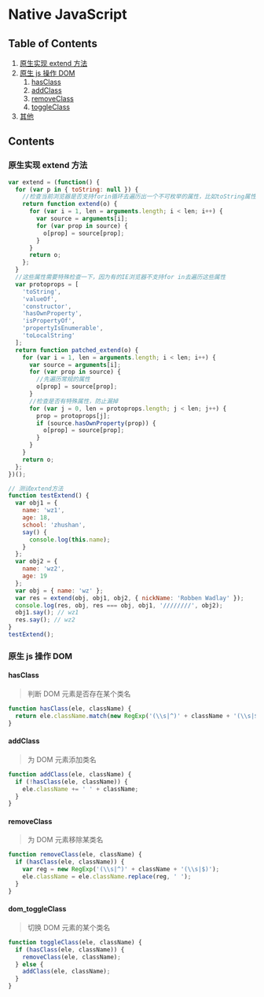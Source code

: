 # Native JavaScript

## Table of Contents

1. [原生实现 extend 方法](#extend)
2. [原生 js 操作 DOM](#dom)
   1. [hasClass](#dom_hasClass)
   2. [addClass](#dom_addClass)
   3. [removeClass](#dom_removeClass)
   4. [toggleClass](#dom_toggleClass)
3. [其他](#other)

## Contents

<a name="extend">

### 原生实现 extend 方法

```js
var extend = (function() {
  for (var p in { toString: null }) {
    //检查当前浏览器是否支持forin循环去遍历出一个不可枚举的属性，比如toString属性，如果不能遍历不可枚举的属性(IE浏览器缺陷)，那么forin循环不会进来
    return function extend(o) {
      for (var i = 1, len = arguments.length; i < len; i++) {
        var source = arguments[i];
        for (var prop in source) {
          o[prop] = source[prop];
        }
      }
      return o;
    };
  }
  //这些属性需要特殊检查一下，因为有的IE浏览器不支持for in去遍历这些属性
  var protoprops = [
    'toString',
    'valueOf',
    'constructor',
    'hasOwnProperty',
    'isPropertyOf',
    'propertyIsEnumerable',
    'toLocalString'
  ];
  return function patched_extend(o) {
    for (var i = 1, len = arguments.length; i < len; i++) {
      var source = arguments[i];
      for (var prop in source) {
        //先遍历常规的属性
        o[prop] = source[prop];
      }
      //检查是否有特殊属性，防止漏掉
      for (var j = 0, len = protoprops.length; j < len; j++) {
        prop = protoprops[j];
        if (source.hasOwnProperty(prop)) {
          o[prop] = source[prop];
        }
      }
    }
    return o;
  };
})();

// 测试extend方法
function testExtend() {
  var obj1 = {
    name: 'wz1',
    age: 18,
    school: 'zhushan',
    say() {
      console.log(this.name);
    }
  };
  var obj2 = {
    name: 'wz2',
    age: 19
  };
  var obj = { name: 'wz' };
  var res = extend(obj, obj1, obj2, { nickName: 'Robben Wadlay' });
  console.log(res, obj, res === obj, obj1, '////////', obj2);
  obj1.say(); // wz1
  res.say(); // wz2
}
testExtend();
```

<a name="dom">

### 原生 js 操作 DOM

<a name="dom_hasClass">

#### hasClass

> 判断 DOM 元素是否存在某个类名

```js
function hasClass(ele, className) {
  return ele.className.match(new RegExp('(\\s|^)' + className + '(\\s|$)'));
}
```

#### addClass

> 为 DOM 元素添加类名

```js
function addClass(ele, className) {
  if (!hasClass(ele, className)) {
    ele.className += ' ' + className;
  }
}
```

#### removeClass

> 为 DOM 元素移除某类名

```js
function removeClass(ele, className) {
  if (hasClass(ele, className)) {
    var reg = new RegExp('(\\s|^)' + className + '(\\s|$)');
    ele.className = ele.className.replace(reg, ' ');
  }
}
```

#### dom_toggleClass

> 切换 DOM 元素的某个类名

```js
function toggleClass(ele, className) {
  if (hasClass(ele, className)) {
    removeClass(ele, className);
  } else {
    addClass(ele, className);
  }
}
```
